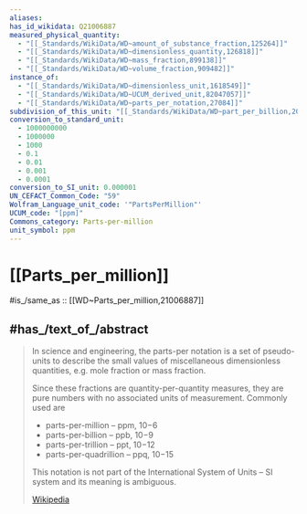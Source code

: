 ```yaml
---
aliases:
has_id_wikidata: Q21006887
measured_physical_quantity:
  - "[[_Standards/WikiData/WD~amount_of_substance_fraction,125264]]"
  - "[[_Standards/WikiData/WD~dimensionless_quantity,126818]]"
  - "[[_Standards/WikiData/WD~mass_fraction,899138]]"
  - "[[_Standards/WikiData/WD~volume_fraction,909482]]"
instance_of:
  - "[[_Standards/WikiData/WD~dimensionless_unit,1618549]]"
  - "[[_Standards/WikiData/WD~UCUM_derived_unit,82047057]]"
  - "[[_Standards/WikiData/WD~parts_per_notation,27084]]"
subdivision_of_this_unit: "[[_Standards/WikiData/WD~part_per_billion,2055118]]"
conversion_to_standard_unit:
  - 1000000000
  - 1000000
  - 1000
  - 0.1
  - 0.01
  - 0.001
  - 0.0001
conversion_to_SI_unit: 0.000001
UN_CEFACT_Common_Code: "59"
Wolfram_Language_unit_code: '"PartsPerMillion"'
UCUM_code: "[ppm]"
Commons_category: Parts-per-million
unit_symbol: ppm
---
```


# [[Parts_per_million]] 

#is_/same_as :: [[WD~Parts_per_million,21006887]] 

## #has_/text_of_/abstract 

> In science and engineering, the parts-per notation is a set of pseudo-units 
> to describe the small values of miscellaneous dimensionless quantities, 
> e.g. mole fraction or mass fraction. 
>
> Since these fractions are quantity-per-quantity measures, 
> they are pure numbers with no associated units of measurement. 
> Commonly used are
> - parts-per-million – ppm, 10−6
> - parts-per-billion – ppb, 10−9
> - parts-per-trillion – ppt, 10−12
> - parts-per-quadrillion – ppq, 10−15
>
> This notation is not part of the International System of Units – 
> SI system and its meaning is ambiguous.
>
> [Wikipedia](https://en.wikipedia.org/wiki/Parts-per%20notation) 

